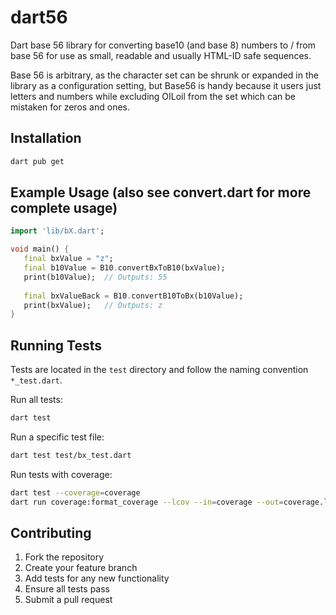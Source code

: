 # dart56
Dart base 56 library for converting base10 (and base 8) numbers to / from base 56 for use as small, readable and usually HTML-ID safe sequences. 

Base 56 is arbitrary, as the character set can be shrunk or expanded in the library as a configuration setting, but Base56 is handy because it users just letters and numbers while excluding OILoil from the set which can be mistaken for zeros and ones.

## Installation
```bash
dart pub get
```

## Example Usage (also see convert.dart for more complete usage)
```dart
import 'lib/bX.dart';

void main() {
   final bxValue = "z";
   final b10Value = B10.convertBxToB10(bxValue);
   print(b10Value);  // Outputs: 55
   
   final bxValueBack = B10.convertB10ToBx(b10Value);
   print(bxValue);   // Outputs: z
}
```

## Running Tests
Tests are located in the `test` directory and follow the naming convention `*_test.dart`.

Run all tests:
```bash
dart test
```

Run a specific test file:
```bash
dart test test/bx_test.dart
```

Run tests with coverage:
```bash
dart test --coverage=coverage
dart run coverage:format_coverage --lcov --in=coverage --out=coverage.lcov --packages=.packages --report-on=lib
```

## Contributing
1. Fork the repository
2. Create your feature branch
3. Add tests for any new functionality
4. Ensure all tests pass
5. Submit a pull request